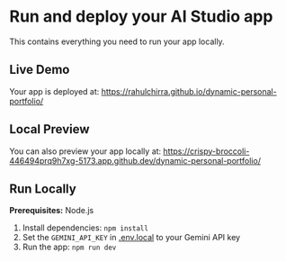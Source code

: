 # Run and deploy your AI Studio app

This contains everything you need to run your app locally.

## Live Demo

Your app is deployed at:
https://rahulchirra.github.io/dynamic-personal-portfolio/

## Local Preview

You can also preview your app locally at:
https://crispy-broccoli-446494prq9h7xg-5173.app.github.dev/dynamic-personal-portfolio/

## Run Locally

**Prerequisites:**  Node.js


1. Install dependencies:
   `npm install`
2. Set the `GEMINI_API_KEY` in [.env.local](.env.local) to your Gemini API key
3. Run the app:
   `npm run dev`
